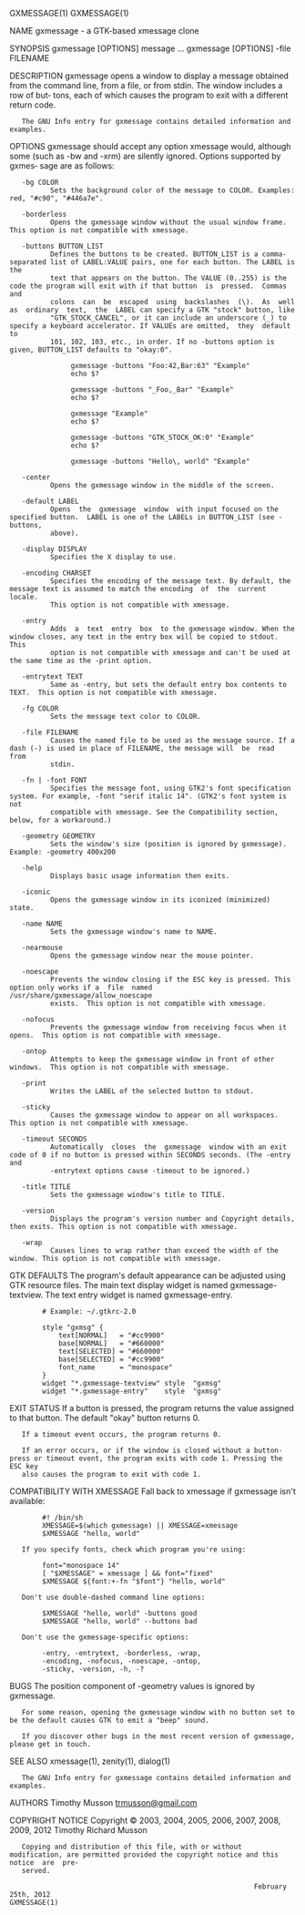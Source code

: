 GXMESSAGE(1)                                                                                                                          GXMESSAGE(1)

NAME
       gxmessage - a GTK-based xmessage clone

SYNOPSIS
       gxmessage [OPTIONS] message ...
       gxmessage [OPTIONS] -file FILENAME

DESCRIPTION
       gxmessage opens a window to display a message obtained from the command line, from a file, or from stdin. The window includes a row of but‐
       tons, each of which causes the program to exit with a different return code.

       The GNU Info entry for gxmessage contains detailed information and examples.

OPTIONS
       gxmessage should accept any option xmessage would, although some (such as -bw and -xrm) are silently ignored. Options supported  by  gxmes‐
       sage are as follows:

       -bg COLOR
              Sets the background color of the message to COLOR. Examples: red, "#c90", "#446a7e".

       -borderless
              Opens the gxmessage window without the usual window frame. This option is not compatible with xmessage.

       -buttons BUTTON_LIST
              Defines the buttons to be created. BUTTON_LIST is a comma-separated list of LABEL:VALUE pairs, one for each button. The LABEL is the
              text that appears on the button. The VALUE (0..255) is the code the program will exit with if that button  is  pressed.  Commas  and
              colons  can  be  escaped  using  backslashes  (\).  As  well  as  ordinary  text,  the  LABEL can specify a GTK "stock" button, like
              "GTK_STOCK_CANCEL", or it can include an underscore (_) to specify a keyboard accelerator. If VALUEs are omitted,  they  default  to
              101, 102, 103, etc., in order. If no -buttons option is given, BUTTON_LIST defaults to "okay:0".

                   gxmessage -buttons "Foo:42,Bar:63" "Example"
                   echo $?

                   gxmessage -buttons "_Foo,_Bar" "Example"
                   echo $?

                   gxmessage "Example"
                   echo $?

                   gxmessage -buttons "GTK_STOCK_OK:0" "Example"
                   echo $?

                   gxmessage -buttons "Hello\, world" "Example"

       -center
              Opens the gxmessage window in the middle of the screen.

       -default LABEL
              Opens  the  gxmessage  window  with input focused on the specified button.  LABEL is one of the LABELs in BUTTON_LIST (see -buttons,
              above).

       -display DISPLAY
              Specifies the X display to use.

       -encoding CHARSET
              Specifies the encoding of the message text. By default, the message text is assumed to match the encoding  of  the  current  locale.
              This option is not compatible with xmessage.

       -entry
              Adds  a  text  entry  box  to the gxmessage window. When the window closes, any text in the entry box will be copied to stdout. This
              option is not compatible with xmessage and can't be used at the same time as the -print option.

       -entrytext TEXT
              Same as -entry, but sets the default entry box contents to TEXT.  This option is not compatible with xmessage.

       -fg COLOR
              Sets the message text color to COLOR.

       -file FILENAME
              Causes the named file to be used as the message source. If a dash (-) is used in place of FILENAME, the message will  be  read  from
              stdin.

       -fn | -font FONT
              Specifies the message font, using GTK2's font specification system. For example, -font "serif italic 14". (GTK2's font system is not
              compatible with xmessage. See the Compatibility section, below, for a workaround.)

       -geometry GEOMETRY
              Sets the window's size (position is ignored by gxmessage). Example: -geometry 400x200

       -help
              Displays basic usage information then exits.

       -iconic
              Opens the gxmessage window in its iconized (minimized) state.

       -name NAME
              Sets the gxmessage window's name to NAME.

       -nearmouse
              Opens the gxmessage window near the mouse pointer.

       -noescape
              Prevents the window closing if the ESC key is pressed. This option only works if a  file  named  /usr/share/gxmessage/allow_noescape
              exists.  This option is not compatible with xmessage.

       -nofocus
              Prevents the gxmessage window from receiving focus when it opens.  This option is not compatible with xmessage.

       -ontop
              Attempts to keep the gxmessage window in front of other windows.  This option is not compatible with xmessage.

       -print
              Writes the LABEL of the selected button to stdout.

       -sticky
              Causes the gxmessage window to appear on all workspaces.  This option is not compatible with xmessage.

       -timeout SECONDS
              Automatically  closes  the  gxmessage  window with an exit code of 0 if no button is pressed within SECONDS seconds. (The -entry and
              -entrytext options cause -timeout to be ignored.)

       -title TITLE
              Sets the gxmessage window's title to TITLE.

       -version
              Displays the program's version number and Copyright details, then exits. This option is not compatible with xmessage.

       -wrap
              Causes lines to wrap rather than exceed the width of the window. This option is not compatible with xmessage.

GTK DEFAULTS
       The program's default appearance can be adjusted using GTK resource files.  The main text display widget is named gxmessage-textview.   The
       text entry widget is named gxmessage-entry.

            # Example: ~/.gtkrc-2.0

            style "gxmsg" {
                text[NORMAL]   = "#cc9900"
                base[NORMAL]   = "#660000"
                text[SELECTED] = "#660000"
                base[SELECTED] = "#cc9900"
                font_name      = "monospace"
            }
            widget "*.gxmessage-textview" style  "gxmsg"
            widget "*.gxmessage-entry"    style  "gxmsg"

EXIT STATUS
       If a button is pressed, the program returns the value assigned to that button.  The default "okay" button returns 0.

       If a timeout event occurs, the program returns 0.

       If an error occurs, or if the window is closed without a button-press or timeout event, the program exits with code 1. Pressing the ESC key
       also causes the program to exit with code 1.

COMPATIBILITY WITH XMESSAGE
       Fall back to xmessage if gxmessage isn't available:

            #! /bin/sh
            XMESSAGE=$(which gxmessage) || XMESSAGE=xmessage
            $XMESSAGE "hello, world"

       If you specify fonts, check which program you're using:

            font="monospace 14"
            [ "$XMESSAGE" = xmessage ] && font="fixed"
            $XMESSAGE ${font:+-fn "$font"} "hello, world"

       Don't use double-dashed command line options:

            $XMESSAGE "hello, world" -buttons good
            $XMESSAGE "hello, world" --buttons bad

       Don't use the gxmessage-specific options:

            -entry, -entrytext, -borderless, -wrap,
            -encoding, -nofocus, -noescape, -ontop,
            -sticky, -version, -h, -?

BUGS
       The position component of -geometry values is ignored by gxmessage.

       For some reason, opening the gxmessage window with no button set to be the default causes GTK to emit a "beep" sound.

       If you discover other bugs in the most recent version of gxmessage, please get in touch.

SEE ALSO
       xmessage(1), zenity(1), dialog(1)

       The GNU Info entry for gxmessage contains detailed information and examples.

AUTHORS
       Timothy Musson <trmusson@gmail.com>

COPYRIGHT NOTICE
       Copyright © 2003, 2004, 2005, 2006, 2007, 2008, 2009, 2012 Timothy Richard Musson

       Copying and distribution of this file, with or without modification, are permitted provided the copyright notice and this notice  are  pre‐
       served.

                                                                February 25th, 2012                                                   GXMESSAGE(1)
